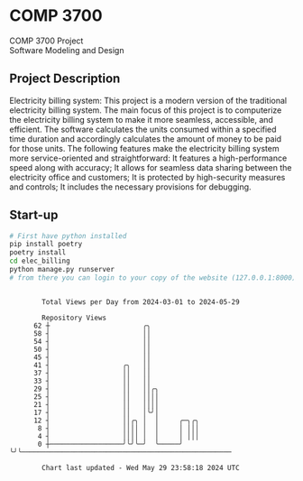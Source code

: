 # COMP 3700
COMP 3700 Project  
Software Modeling and Design
## Project Description
Electricity billing system: This project is a modern version of the traditional electricity billing system. The main focus of this project is to computerize the electricity billing system to make it more seamless, accessible, and efficient. The software calculates the units consumed within a specified time duration and accordingly calculates the amount of money to be paid for those units. The following features make the electricity billing system more service-oriented and straightforward: It features a high-performance speed along with accuracy; It allows for seamless data sharing between the electricity office and customers; It is protected by high-security measures and controls; It includes the necessary provisions for debugging.

## Start-up
```bash
# First have python installed
pip install poetry
poetry install
cd elec_billing
python manage.py runserver
# from there you can login to your copy of the website (127.0.0.1:8000), default creds are admin/admin
```

```

        Total Views per Day from 2024-03-01 to 2024-05-29

        Repository Views
      62 ┼                       ╭╮
      58 ┤                       ││
      54 ┤                       ││
      50 ┤                       ││
      45 ┤                       ││
      41 ┤                  ╭╮   ││
      37 ┤                  ││   ││
      33 ┤                  ││   ││
      29 ┤                  ││   ││╭╮
      25 ┤                  ││   ││││
      21 ┤                  ││   ││││
      17 ┤                  ││   │╰╯│
      12 ┤                  ││╭╮ │  │     ╭─╮╭╮
       8 ┤                  ││││ │  │     │ │││
       4 ┤                  ││││ │  │     │ │││
       0 ┼──────────────────╯╰╯╰─╯  ╰─────╯ ╰╯╰────────────────────────────────────────────────────

        Chart last updated - Wed May 29 23:58:18 2024 UTC
        
```
